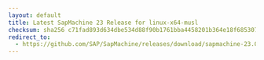 ```yaml
---
layout: default
title: Latest SapMachine 23 Release for linux-x64-musl
checksum: sha256 c71fad893d634dbe534d88f90b1761bba4458201b364e18f685307c5c3b9222d
redirect_to:
  - https://github.com/SAP/SapMachine/releases/download/sapmachine-23.0.2/sapmachine-jdk-23.0.2_linux-x64-musl_bin.tar.gz
---
```

